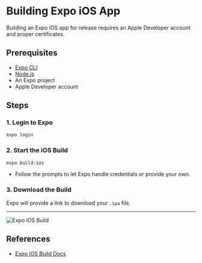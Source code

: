 # Building Expo iOS App

Building an Expo iOS app for release requires an Apple Developer account and proper certificates.

## Prerequisites
- [Expo CLI](https://docs.expo.dev/get-started/installation/)
- [Node.js](https://nodejs.org/)
- An Expo project
- Apple Developer account

## Steps

### 1. Login to Expo
```bash
expo login
```

### 2. Start the iOS Build
```bash
expo build:ios
```
- Follow the prompts to let Expo handle credentials or provide your own.

### 3. Download the Build
Expo will provide a link to download your `.ipa` file.

---

![Expo iOS Build](https://docs.expo.dev/static/images/ios-build.2e6e6e2b.png)

## References
- [Expo iOS Build Docs](https://docs.expo.dev/classic/building-standalone-apps/#ios)
